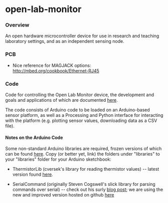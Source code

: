 open-lab-monitor
=================

### Overview

An open hardware microcontroller device for use in research and teaching laboratory settings, and as an independent sensing node.

### PCB

- Nice reference for MAGJACK options:
http://mbed.org/cookbook/Ethernet-RJ45 

### Code

Code for controlling the Open Lab Monitor device, the development and goals and applications of which are documented [here](https://github.com/Pioneer-Valley-Open-Science/pioneer-valley-open-science.github.com/issues/8).

The code consists of Arduino code to be loaded on an Arduino-based sensor platform, as well as a Processing and Python interface for interacting with the platform (e.g. plotting sensor values, downloading data as a CSV file). 

#### Notes on the Arduino Code

Some non-standard Arduino libraries are required, frozen versions of which can be found [here](https://github.com/dwblair/open-lab-monitor/tree/master/arduino/libraries).  Copy (or better yet, link) the folders under "libraries" to your "libraries" folder for your Arduino sketchbook:

* ThermistorLib (cversek's library for reading thermistor values) -- latest version found [here](https://github.com/cversek/umass-physics/tree/master/teis/arduino/ThermistorLib).
                                                                  
* SerialCommand (originally Steven Cogswell's slick library for parsing commands over serial)  -- check out his surly [blog post](http://husks.wordpress.com/2011/05/23/a-minimal-arduino-library-for-processing-serial-commands/); we are using the new and improved version hosted on github [here](https://github.com/kroimon/Arduino-SerialCommand)
